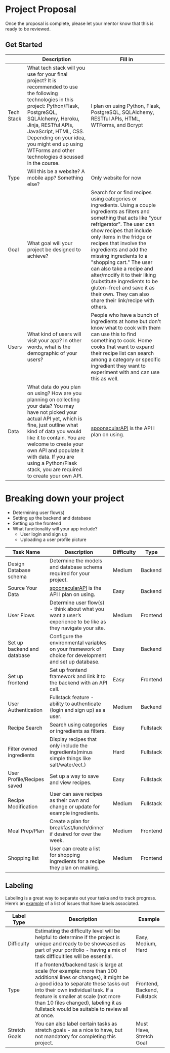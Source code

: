 # Project Proposal

Once the proposal is complete, please let your mentor know that this is ready to be reviewed.

## Get Started

|            | Description                                                                                                                                                                                                                                                                                                                                              | Fill in |
| ---------- | -------------------------------------------------------------------------------------------------------------------------------------------------------------------------------------------------------------------------------------------------------------------------------------------------------------------------------------------------------- | ------- |
| Tech Stack | What tech stack will you use for your final project? It is recommended to use the following technologies in this project: Python/Flask, PostgreSQL, SQLAlchemy, Heroku, Jinja, RESTful APIs, JavaScript, HTML, CSS. Depending on your idea, you might end up using WTForms and other technologies discussed in the course.                               | I plan on using Python, Flask, PostgreSQL, SQLAlchemy, RESTful APIs, HTML, WTForms, and Bcrypt         |
| Type       | Will this be a website? A mobile app? Something else?                                                                                                                                                                                                                                                                                                    | Only website for now        |
| Goal       | What goal will your project be designed to achieve?                                                                                                                                                                                                                                                                                                      | Search for or find recipes using categories or ingredients. Using a couple ingredients as filters and something that acts like "your refrigerator". The user can show recipes that include only items in the fridge or recipes that involve the ingredients and add the missing ingredients to a "shopping cart." The user can also take a recipe and alter/modify it to their liking (substitute ingredients to be gluten-free) and save it as their own. They can also share their link/recipe with others.       |
| Users      | What kind of users will visit your app? In other words, what is the demographic of your users?                                                                                                                                                                                                                                                           | People who have a bunch of ingredients at home but don't know what to cook with them can use this to find something to cook. Home cooks that want to expand their recipe list can search among a category or specific ingredient they want to experiment with and can use this as well.        |
| Data       | What data do you plan on using? How are you planning on collecting your data? You may have not picked your actual API yet, which is fine, just outline what kind of data you would like it to contain. You are welcome to create your own API and populate it with data. If you are using a Python/Flask stack, you are required to create your own API. | [spoonacularAPI](https://spoonacular.com/food-api/docs) is the API I plan on using.        |

# Breaking down your project

- Determining user flow(s)
- Setting up the backend and database
- Setting up the frontend
- What functionality will your app include?
  - User login and sign up
  - Uploading a user profile picture

| Task Name                   | Description                                                                                                   | Difficulty | Type      |
| --------------------------- | ------------------------------------------------------------------------------------------------------------- | ---------- | --------- |
| Design Database schema      | Determine the models and database schema required for your project.                                           | Medium     | Backend   |
| Source Your Data            | [spoonacularAPI](https://spoonacular.com/food-api/docs) is the API I plan on using.                           | Easy       | Backend   |
| User Flows                  | Determine user flow(s) - think about what you want a user’s experience to be like as they navigate your site. | Medium     | Frontend  |
| Set up backend and database | Configure the environmental variables on your framework of choice for development and set up database.        | Easy       | Backend   |
| Set up frontend             | Set up frontend framework and link it to the backend with an API call.                                        | Easy       | Frontend  |
| User Authentication         | Fullstack feature - ability to authenticate (login and sign up) as a user.                                    | Medium     | Backend   |
| Recipe Search               | Search using categories or ingredients as filters.                                                            | Easy       | Fullstack |
| Filter owned ingredients    | Display recipes that only include the ingredients(minus simple things like salt/water/ect.)                   | Hard       | Fullstack |
| User Profile/Recipes saved  | Set up a way to save and view recipes.                                                                        | Easy       | Fullstack |
| Recipe Modification         | User can save recipes as their own and change or update for example ingredients.                              | Medium     | Fullstack |
| Meal Prep/Plan              | Create a plan for breakfast/lunch/dinner if desired for over the week.                                        | Medium     | Frontend  |
| Shopping list               | User can create a list for shopping ingredients for a recipe they plan on making.                             | Medium     | Frontend  |

## Labeling

Labeling is a great way to separate out your tasks and to track progress. Here’s an [example](https://github.com/hatchways/sb-capstone-example/issues) of a list of issues that have labels associated.

| Label Type    | Description                                                                                                                                                                                                                                                                                                                     | Example                      |
| ------------- | ------------------------------------------------------------------------------------------------------------------------------------------------------------------------------------------------------------------------------------------------------------------------------------------------------------------------------- | ---------------------------- |
| Difficulty    | Estimating the difficulty level will be helpful to determine if the project is unique and ready to be showcased as part of your portfolio - having a mix of task difficultlies will be essential.                                                                                                                               | Easy, Medium, Hard           |
| Type          | If a frontend/backend task is large at scale (for example: more than 100 additional lines or changes), it might be a good idea to separate these tasks out into their own individual task. If a feature is smaller at scale (not more than 10 files changed), labeling it as fullstack would be suitable to review all at once. | Frontend, Backend, Fullstack |
| Stretch Goals | You can also label certain tasks as stretch goals - as a nice to have, but not mandatory for completing this project.                                                                                                                                                                                                           | Must Have, Stretch Goal      |
